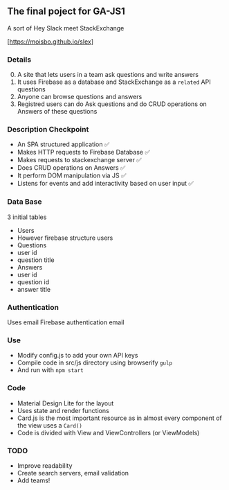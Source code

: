 ## The final poject for GA-JS1

A sort of Hey Slack meet StackExchange

[https://moisbo.github.io/slex]

### Details 

0. A site that lets users in a team ask questions and write answers 
0. It uses Firebase as a database and StackExchange as a `related` API questions
0. Anyone can browse questions and answers
0. Registred users can do Ask questions and do CRUD operations on Answers of these questions

### Description Checkpoint

- An SPA structured application :white_check_mark:
- Makes HTTP requests to Firebase Database :white_check_mark:
- Makes requests to stackexchange server :white_check_mark:
- Does CRUD operations on Answers :white_check_mark:
- It perform DOM manipulation via JS :white_check_mark:
- Listens for events and add interactivity based on user input :white_check_mark:

### Data Base

3 initial tables
- Users
 - However firebase structure users
- Questions
 - user id
 - question title
- Answers
 - user id
 - question id
 - answer title

### Authentication

Uses email Firebase authentication email

### Use

- Modify config.js to add your own API keys
- Compile code in src/js directory using browserify
    `gulp`
- And run with `npm start`

### Code

- Material Design Lite for the layout
- Uses state and render functions
- Card.js is the most important resource as in almost every component of the view uses a `Card()`
- Code is divided with View and ViewControllers (or ViewModels)

### TODO

- Improve readability
- Create search servers, email validation
- Add teams!